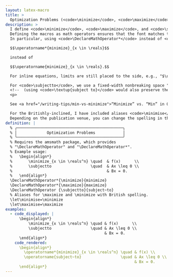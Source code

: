 ```yaml
---
layout: latex-macro
title: >
  Optimization Problems (<code>\minimize</code>, <code>\maximize</code>, <code>\subjectto</code>)
description: >
  I define <code>\minimize</code>, <code>\maximize</code>, and <code>\subjectto</code> as math operators using the <code>amsmath</code> package's macros <code>\DeclareMathOperator</code> and <code>\DeclareMathOperator*</code> (the resulting macros are equivalent to placing <code>\operatorname*{minimize}</code> in the body of your document).
  Defining the macros as math operators ensures that the font matches the roman math font (cf. using <code>\text{minimize}</code> which will become italicized when used in the body of a theorem), and gives us control over the placement of "limits" on the text, e.g., "<code>\minimize_{x \in \reals}</code>". 
  In particular, using <code>\DeclareMathOperator*</code> instead of <code>\DeclareMathOperator</code> causes subscripts to be placed below the text in display equations, so <code>\[\minimize_{x \in \reals}\]</code> is rendered as 

  $$\operatorname*{minimize}_{x \in \reals}$$ 

  instead of 

  $$\operatorname{minimize}_{x \in \reals}.$$ 

  For inline equations, limits are still placed to the side, e.g., "$\operatorname*{minimize}_{x \in \reals}$". <p>

  For <code>\subjectto</code>, we use a fixed-width nonbreaking space "<code>~</code>" in <code>\operatorname</code> to preserve the space in the name, since <code>\operatorname</code> gobbles regular spaces. 
  <!--  (using <code>\textup{subject to}</code> would also preserve the space, but will sometimes appear as different font if different fonts are configured for math vs. text).  -->
  <p>

  See <a href="/writing-tips/min-vs-minimize">“Minimize” vs. “Min” in Optimization Problems</a> for discussion of it is better to not use "<code>\min</code>" when writing optimization problems.<p>

  For the Britishly-inclined, I have included aliases <code>\minimise</code> and <code>\maximise</code>. 
  Depending on the publication venue, you can change the spelling in the definitions of "minimize" and "maximize", but to enforce consistency, I advise against defining macros that insert different variants of the spelling.
definition: | 
  % ╭──────────────────────────────────────────────╮
  % │             Optimization Problems            │
  % ╰──────────────────────────────────────────────╯
  % Requires the amsmath package, which provides 
  % "\DeclareMathOperator" and "\DeclareMathOperator*".
  % Example usage:
  %   \begin{align*}
  %       \minimize_{x \in \reals^n} \quad  & f(x)      \\
  %       \subjectto                 \quad  & Ax \leq 0 \\
  %                                         & Bx = 0.
  %   \end{align*}
  \DeclareMathOperator*{\minimize}{minimize}
  \DeclareMathOperator*{\maximize}{maximize}
  \DeclareMathOperator {\subjectto}{subject~to}
  % Aliases for \maximize and \minimize with British spelling.
  \let\minimise=\minimize
  \let\maximise=\maximize
examples:
  - code_displayed: |
      \begin{align*}
          \minimize_{x \in \reals^n} \quad & f(x)      \\
          \subjectto                 \quad & Ax \leq 0 \\
                                           & Bx = 0.
      \end{align*}
    code_rendered: 
      \begin{align*} 
        \operatorname*{minimize}_{x \in \reals^n} \quad & f(x) \\ 
        \operatorname{subject~to}                 \quad & Ax \leq 0 \\
                                                        & Bx = 0.
      \end{align*}
---
```

